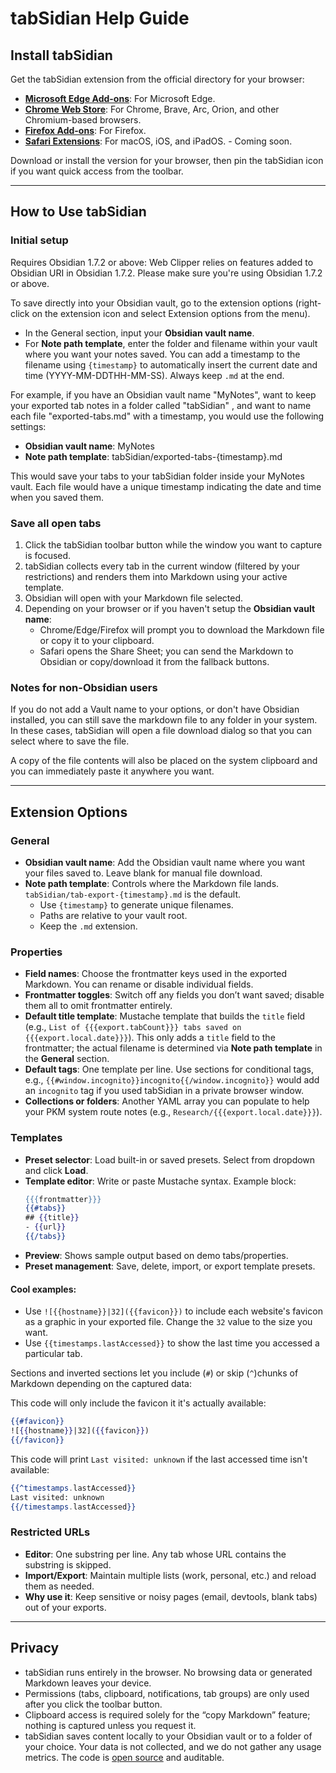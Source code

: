 # tabSidian Help Guide

## Install tabSidian

Get the tabSidian extension from the official directory for your browser:

- **[Microsoft Edge Add-ons](https://microsoftedge.microsoft.com/addons/detail/tabsidian/gdnfbdjmfnpnjccfbppkbpjlpnppinba)**: For Microsoft Edge.
- **[Chrome Web Store](https://chromewebstore.google.com/detail/tabsidian/khooafbfmbbcjcbbfdkpceobdkdgpoic)**: For Chrome, Brave, Arc, Orion, and other Chromium-based browsers.
- **[Firefox Add-ons](https://addons.mozilla.org/en-US/firefox/addon/tabsidian/)**: For Firefox.
- **[Safari Extensions](placeholder)**: For macOS, iOS, and iPadOS. - Coming soon.

Download or install the version for your browser, then pin the tabSidian icon if you want quick access from the toolbar.

---

## How to Use tabSidian

### Initial setup

Requires Obsidian 1.7.2 or above: Web Clipper relies on features added to Obsidian URI in Obsidian 1.7.2. Please make sure you're using Obsidian 1.7.2 or above.

To save directly into your Obsidian vault, go to the extension options (right-click on the extension icon and select Extension options from the menu).

- In the General section, input your **Obsidian vault name**.
- For **Note path template**, enter the folder and filename within your vault where you want your notes saved. You can add a timestamp to the filename using `{timestamp}` to automatically insert the current date and time (YYYY-MM-DDTHH-MM-SS). Always keep `.md` at the end.

For example, if you have an Obsidian vault name "MyNotes", want to keep your exported tab notes in a folder called "tabSidian" , and want to name each file "exported-tabs.md" with a timestamp, you would use the following settings:

- **Obsidian vault name**: MyNotes
- **Note path template**: tabSidian/exported-tabs-{timestamp}.md

This would save your tabs to your tabSidian folder inside your MyNotes vault. Each file would have a unique timestamp indicating the date and time when you saved them.

### Save all open tabs

1. Click the tabSidian toolbar button while the window you want to capture is focused.
2. tabSidian collects every tab in the current window (filtered by your restrictions) and renders them into Markdown using your active template.
3. Obsidian will open with your Markdown file selected.
4. Depending on your browser or if you haven't setup the **Obsidian vault name**:
   - Chrome/Edge/Firefox will prompt you to download the Markdown file or copy it to your clipboard.
   - Safari opens the Share Sheet; you can send the Markdown to Obsidian or copy/download it from the fallback buttons.

### Notes for non-Obsidian users

If you do not add a Vault name to your options, or don't have Obsidian installed, you can still save the markdown file to any folder in your system. In these cases, tabSidian will open a file download dialog so that you can select where to save the file.

A copy of the file contents will also be placed on the system clipboard and you can immediately paste it anywhere you want.

---

## Extension Options

### General

- **Obsidian vault name**: Add the Obsidian vault name where you want your files saved to. Leave blank for manual file download.
- **Note path template**: Controls where the Markdown file lands. `tabSidian/tab-export-{timestamp}.md` is the default.
  - Use `{timestamp}` to generate unique filenames.
  - Paths are relative to your vault root.
  - Keep the `.md` extension.

### Properties

- **Field names**: Choose the frontmatter keys used in the exported Markdown. You can rename or disable individual fields.
- **Frontmatter toggles**: Switch off any fields you don’t want saved; disable them all to omit frontmatter entirely.
- **Default title template**: Mustache template that builds the `title` field (e.g., `List of {{{export.tabCount}}} tabs saved on {{{export.local.date}}}`). This only adds a `title` field to the frontmatter; the actual filename is determined via **Note path template** in the **General** section.
- **Default tags**: One template per line. Use sections for conditional tags, e.g., `{{#window.incognito}}incognito{{/window.incognito}}` would add an `incognito` tag if you used tabSidian in a private browser window.
- **Collections or folders**: Another YAML array you can populate to help your PKM system route notes (e.g., `Research/{{{export.local.date}}}`).

### Templates

- **Preset selector**: Load built-in or saved presets. Select from dropdown and click **Load**.
- **Template editor**: Write or paste Mustache syntax. Example block:
  ```mustache
  {{{frontmatter}}}
  {{#tabs}}
  ## {{title}}
  - {{url}}
  {{/tabs}}
  ```
- **Preview**: Shows sample output based on demo tabs/properties.
- **Preset management**: Save, delete, import, or export template presets.

#### Cool examples:

- Use `![{{hostname}}|32]({{favicon}})` to include each website's favicon as a graphic in your exported file. Change the `32` value to the size you want.
- Use `{{timestamps.lastAccessed}}` to show the last time you accessed a particular tab.

Sections and inverted sections let you include (`#`) or skip (`^`)chunks of Markdown depending on the captured data:

This code will only include the favicon it it's actually available:

```mustache
{{#favicon}}
![{{hostname}}|32]({{favicon}})
{{/favicon}}
```

This code will print `Last visited: unknown` if the last accessed time isn't available:

```mustache
{{^timestamps.lastAccessed}}
Last visited: unknown
{{/timestamps.lastAccessed}}
```

### Restricted URLs

- **Editor**: One substring per line. Any tab whose URL contains the substring is skipped.
- **Import/Export**: Maintain multiple lists (work, personal, etc.) and reload them as needed.
- **Why use it**: Keep sensitive or noisy pages (email, devtools, blank tabs) out of your exports.

---

## Privacy

- tabSidian runs entirely in the browser. No browsing data or generated Markdown leaves your device.
- Permissions (tabs, clipboard, notifications, tab groups) are only used after you click the toolbar button.
- Clipboard access is required solely for the “copy Markdown” feature; nothing is captured unless you request it.
- tabSidian saves content locally to your Obsidian vault or to a folder of your choice. Your data is not collected, and we do not gather any usage metrics. The code is [open source](https://github.com/cgranier/tabSidian) and auditable.
